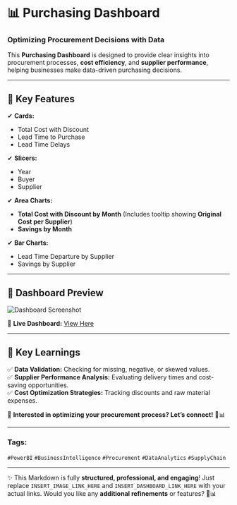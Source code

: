 # 📊 Purchasing Dashboard

### **Optimizing Procurement Decisions with Data**  

This **Purchasing Dashboard** is designed to provide clear insights into procurement processes, **cost efficiency**, and **supplier performance**, helping businesses make data-driven purchasing decisions.

---

## 🚀 **Key Features**
✔ **Cards:**  
   - Total Cost with Discount  
   - Lead Time to Purchase  
   - Lead Time Delays  

✔ **Slicers:**  
   - Year  
   - Buyer  
   - Supplier  

✔ **Area Charts:**  
   - **Total Cost with Discount by Month** (Includes tooltip showing **Original Cost per Supplier**)  
   - **Savings by Month**  

✔ **Bar Charts:**  
   - Lead Time Departure by Supplier  
   - Savings by Supplier  

---

## 📸 **Dashboard Preview**  
![Dashboard Screenshot]((https://app.powerbi.com/view?r=eyJrIjoiMTU3ZGRhNDMtMGEzOC00OGU4LWE1M2QtNTYxOWQ3MjkwN2M0IiwidCI6IjY1OWNlMmI4LTA3MTQtNDE5OC04YzM4LWRjOWI2MGFhYmI1NyJ9))  

🔗 **Live Dashboard:** [View Here]((https://app.powerbi.com/view?r=eyJrIjoiMTU3ZGRhNDMtMGEzOC00OGU4LWE1M2QtNTYxOWQ3MjkwN2M0IiwidCI6IjY1OWNlMmI4LTA3MTQtNDE5OC04YzM4LWRjOWI2MGFhYmI1NyJ9))  

---

## 📌 **Key Learnings**
✅ **Data Validation:** Checking for missing, negative, or skewed values.  
✅ **Supplier Performance Analysis:** Evaluating delivery times and cost-saving opportunities.  
✅ **Cost Optimization Strategies:** Tracking discounts and raw material expenses.  

📖 **Interested in optimizing your procurement process? Let’s connect!** 🚀📊  

---

### **Tags:**  
`#PowerBI` `#BusinessIntelligence` `#Procurement` `#DataAnalytics` `#SupplyChain`  

---

✨ This Markdown is fully **structured, professional, and engaging**! Just replace `INSERT_IMAGE_LINK_HERE` and `INSERT_DASHBOARD_LINK_HERE` with your actual links. Would you like any **additional refinements** or features? 🚀📊  
